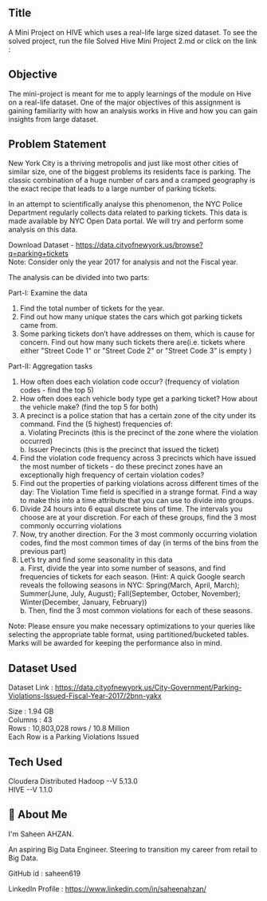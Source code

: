 
## Title

A Mini Project on HIVE which uses a real-life large sized dataset. To see the solved project, run the file Solved Hive Mini Project 2.md or click on the link : 


## Objective

The mini-project is meant for me to apply learnings of the module on Hive on a real-life dataset.
One of the major objectives of this assignment is gaining familiarity with how an analysis works in Hive and how you can gain insights from large dataset.

## Problem Statement

New York City is a thriving metropolis and just like most other cities of similar size, one of the biggest problems its residents face is parking. The classic combination of a huge number of cars and a cramped geography is the exact recipe that leads to a large number of parking tickets.
 
In an attempt to scientifically analyse this phenomenon, the NYC Police Department regularly collects data related to parking tickets. This data is made available by NYC Open Data portal. We will try and perform some analysis on this data.

Download Dataset - https://data.cityofnewyork.us/browse?q=parking+tickets      
Note: Consider only the year 2017 for analysis and not the Fiscal year.

The analysis can be divided into two parts:
 
Part-I: Examine the data

1. Find the total number of tickets for the year.
2. Find out how many unique states the cars which got parking tickets came from.
3. Some parking tickets don’t have addresses on them, which is cause for concern. Find out how many such tickets there are(i.e. tickets where either "Street Code 1" or "Street Code 2" or "Street Code 3" is empty )

Part-II: Aggregation tasks

1. How often does each violation code occur? (frequency of violation codes - find the top 5)    
2. How often does each vehicle body type get a parking ticket? How about the vehicle make? (find the top 5 for both)             
3. A precinct is a police station that has a certain zone of the city under its command. Find the (5 highest) frequencies of:          
      a. Violating Precincts (this is the precinct of the zone where the violation occurred)        
      b. Issuer Precincts (this is the precinct that issued the ticket)         
4. Find the violation code frequency across 3 precincts which have issued the most number of tickets - do these precinct zones have an exceptionally high frequency of certain violation codes?        
5. Find out the properties of parking violations across different times of the day: The Violation Time field is specified in a strange format. Find a way to make this into a time attribute that you can use to divide into groups.      
6. Divide 24 hours into 6 equal discrete bins of time. The intervals you choose are at your discretion. For each of these groups, find the 3 most commonly occurring violations             
7. Now, try another direction. For the 3 most commonly occurring violation codes, find the most common times of day (in terms of the bins from the previous part)     
8. Let’s try and find some seasonality in this data        
      a. First, divide the year into some number of seasons, and find frequencies of tickets for each season. (Hint: A quick Google search reveals the following seasons in NYC: Spring(March, April, March); Summer(June, July, August); Fall(September, October, November); Winter(December, January, February))       
      b. Then, find the 3 most common violations for each of these seasons.           
  
Note: Please ensure you make necessary optimizations to your queries like selecting the appropriate table format, using partitioned/bucketed tables. Marks will be awarded for keeping the performance also in mind.      

## Dataset Used

Dataset Link : https://data.cityofnewyork.us/City-Government/Parking-Violations-Issued-Fiscal-Year-2017/2bnn-yakx     

Size    : 1.94 GB  
Columns : 43  
Rows    : 10,803,028 rows / 10.8 Million    
Each Row is a Parking Violations Issued

## Tech Used

Cloudera Distributed Hadoop --V 5.13.0       
HIVE --V 1.1.0

## 🚀 About Me
I'm Saheen AHZAN. 

An aspiring Big Data Engineer. Steering to transition my career from retail to Big Data.

GitHub id : saheen619

LinkedIn Profile : https://www.linkedin.com/in/saheenahzan/
